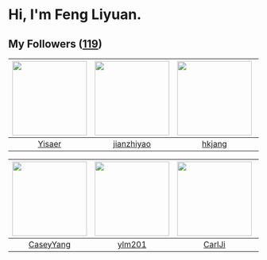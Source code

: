 # Hi, I'm Feng Liyuan.

## My Followers ([119](https://github.com/SunRunAway?tab=followers))

| <img src="https://avatars.githubusercontent.com/u/13427348?v=4" width="150" height="150" /> | <img src="https://avatars.githubusercontent.com/u/6133860?v=4" width="150" height="150" /> | <img src="https://avatars.githubusercontent.com/u/3069493?v=4" width="150" height="150" /> | <img src="https://avatars.githubusercontent.com/u/3293915?v=4" width="150" height="150" /> |
| :-----------------------------------------------------------------------------------------: | :----------------------------------------------------------------------------------------: | :----------------------------------------------------------------------------------------: | :----------------------------------------------------------------------------------------: |
|                             [Yisaer](https://github.com/Yisaer)                             |                         [jianzhiyao](https://github.com/jianzhiyao)                        |                             [hkjang](https://github.com/hkjang)                            |                         [fancyfrees](https://github.com/fancyfrees)                        |

| <img src="https://avatars.githubusercontent.com/u/2445114?v=4" width="150" height="150" /> | <img src="https://avatars.githubusercontent.com/u/588162?v=4" width="150" height="150" /> | <img src="https://avatars.githubusercontent.com/u/10810759?v=4" width="150" height="150" /> | <img src="https://avatars.githubusercontent.com/u/38520451?v=4" width="150" height="150" /> |
| :----------------------------------------------------------------------------------------: | :---------------------------------------------------------------------------------------: | :-----------------------------------------------------------------------------------------: | :-----------------------------------------------------------------------------------------: |
|                          [CaseyYang](https://github.com/CaseyYang)                         |                            [ylm201](https://github.com/ylm201)                            |                             [CarlJi](https://github.com/CarlJi)                             |                           [jammyyao](https://github.com/jammyyao)                           |